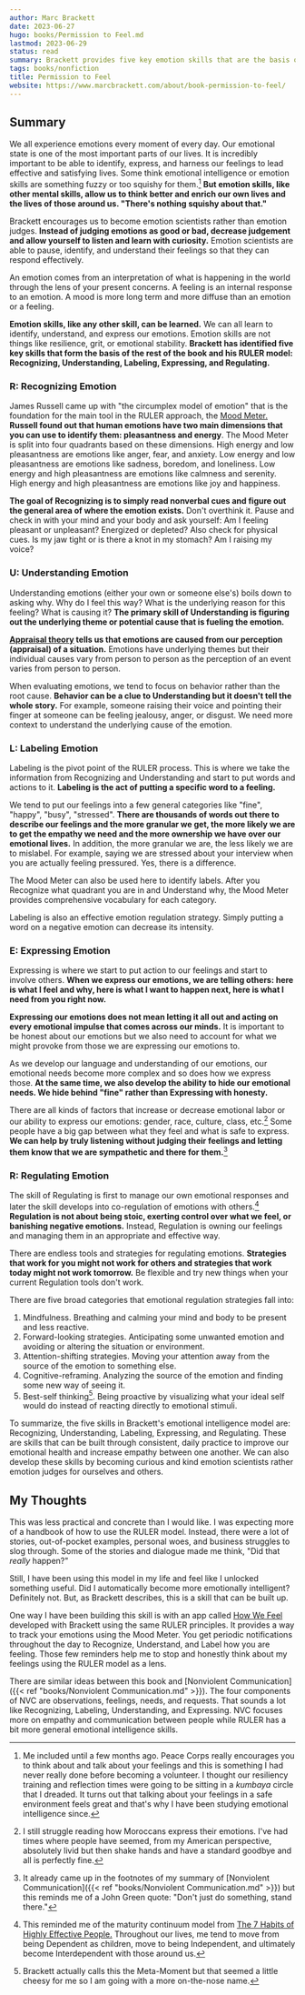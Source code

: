 ```yaml
---
author: Marc Brackett
date: 2023-06-27
hugo: books/Permission to Feel.md
lastmod: 2023-06-29
status: read
summary: Brackett provides five key emotion skills that are the basis of the book and a framework for becoming more emotionally intelligent and empathetic.
tags: books/nonfiction
title: Permission to Feel
website: https://www.marcbrackett.com/about/book-permission-to-feel/
---
```


## Summary

We all experience emotions every moment of every day. Our emotional state is one of the most important parts of our lives. It is incredibly important to be able to identify, express, and harness our feelings to lead effective and satisfying lives. Some think emotional intelligence or emotion skills are something fuzzy or too squishy for them.[^1] **But emotion skills, like other mental skills, allow us to think better and enrich our own lives and the lives of those around us. "There's nothing squishy about that."**

Brackett encourages us to become emotion scientists rather than emotion judges. **Instead of judging emotions as good or bad, decrease judgement and allow yourself to listen and learn with curiosity.** Emotion scientists are able to pause, identify, and understand their feelings so that they can respond effectively.

An emotion comes from an interpretation of what is happening in the world through the lens of your present concerns. A feeling is an internal response to an emotion. A mood is more long term and more diffuse than an emotion or a feeling.

**Emotion skills, like any other skill, can be learned.** We can all learn to identify, understand, and express our emotions. Emotion skills are not things like resilience, grit, or emotional stability. **Brackett has identified five key skills that form the basis of the rest of the book and his RULER model: Recognizing, Understanding, Labeling, Expressing, and Regulating.**

### R: Recognizing Emotion

James Russell came up with "the circumplex model of emotion" that is the foundation for the main tool in the RULER approach, the [Mood Meter.](https://unhconnect.unh.edu/s/1518/images/gid4/editor_documents/moodmeter-2020.pdf?gid=4&pgid=61&sessionid=82322b97-2258-4307-8e5f-2a6644532467&cc=1) **Russell found out that human emotions have two main dimensions that you can use to identify them: pleasantness and energy**. The Mood Meter is split into four quadrants based on these dimensions. High energy and low pleasantness are emotions like anger, fear, and anxiety. Low energy and low pleasantness are emotions like sadness, boredom, and loneliness. Low energy and high pleasantness are emotions like calmness and serenity. High energy and high pleasantness are emotions like joy and happiness.

**The goal of Recognizing is to simply read nonverbal cues and figure out the general area of where the emotion exists.** Don't overthink it. Pause and check in with your mind and your body and ask yourself: Am I feeling pleasant or unpleasant? Energized or depleted? Also check for physical cues. Is my jaw tight or is there a knot in my stomach? Am I raising my voice?

### U: Understanding Emotion

Understanding emotions (either your own or someone else's) boils down to asking why. Why do I feel this way? What is the underlying reason for this feeling? What is causing it? **The primary skill of Understanding is figuring out the underlying theme or potential cause that is fueling the emotion.**

**[Appraisal theory](https://en.wikipedia.org/wiki/Appraisal_theory) tells us that emotions are caused from our perception (appraisal) of a situation.** Emotions have underlying themes but their individual causes vary from person to person as the perception of an event varies from person to person.

When evaluating emotions, we tend to focus on behavior rather than the root cause. **Behavior can be a clue to Understanding but it doesn't tell the whole story.** For example, someone raising their voice and pointing their finger at someone can be feeling jealousy, anger, or disgust. We need more context to understand the underlying cause of the emotion.

### L: Labeling Emotion

Labeling is the pivot point of the RULER process. This is where we take the information from Recognizing and Understanding and start to put words and actions to it. **Labeling is the act of putting a specific word to a feeling.**

We tend to put our feelings into a few general categories like "fine", "happy", "busy", "stressed". **There are thousands of words out there to describe our feelings and the more granular we get, the more likely we are to get the empathy we need and the more ownership we have over our emotional lives.** In addition, the more granular we are, the less likely we are to mislabel. For example, saying we are stressed about your interview when you are actually feeling pressured. Yes, there is a difference.

The Mood Meter can also be used here to identify labels. After you Recognize what quadrant you are in and Understand why, the Mood Meter provides comprehensive vocabulary for each category.

Labeling is also an effective emotion regulation strategy. Simply putting a word on a negative emotion can decrease its intensity.

### E: Expressing Emotion

Expressing is where we start to put action to our feelings and start to involve others. **When we express our emotions, we are telling others: here is what I feel and why, here is what I want to happen next, here is what I need from you right now.**

**Expressing our emotions does not mean letting it all out and acting on every emotional impulse that comes across our minds.** It is important to be honest about our emotions but we also need to account for what we might provoke from those we are expressing our emotions to.

As we develop our language and understanding of our emotions, our emotional needs become more complex and so does how we express those. **At the same time, we also develop the ability to hide our emotional needs. We hide behind "fine" rather than Expressing with honesty.**

There are all kinds of factors that increase or decrease emotional labor or our ability to express our emotions: gender, race, culture, class, etc.[^2] Some people have a big gap between what they feel and what is safe to express. **We can help by truly listening without judging their feelings and letting them know that we are sympathetic and there for them.**[^3]

### R: Regulating Emotion

The skill of Regulating is first to manage our own emotional responses and later the skill develops into co-regulation of emotions with others.[^4] **Regulation is not about being stoic, exerting control over what we feel, or banishing negative emotions.** Instead, Regulation is owning our feelings and managing them in an appropriate and effective way.

There are endless tools and strategies for regulating emotions. **Strategies that work for you might not work for others and strategies that work today might not work tomorrow.** Be flexible and try new things when your current Regulation tools don't work.

There are five broad categories that emotional regulation strategies fall into:
1. Mindfulness. Breathing and calming your mind and body to be present and less reactive.
2. Forward-looking strategies. Anticipating some unwanted emotion and avoiding or altering the situation or environment.
3. Attention-shifting strategies. Moving your attention away from the source of the emotion to something else.
4. Cognitive-reframing. Analyzing the source of the emotion and finding some new way of seeing it.
5. Best-self thinking[^5]. Being proactive by visualizing what your ideal self would do instead of reacting directly to emotional stimuli.

To summarize, the five skills in Brackett's emotional intelligence model are: Recognizing, Understanding, Labeling, Expressing, and Regulating. These are skills that can be built through consistent, daily practice to improve our emotional health and increase empathy between one another. We can also develop these skills by becoming curious and kind emotion scientists rather emotion judges for ourselves and others.

## My Thoughts

This was less practical and concrete than I would like. I was expecting more of a handbook of how to use the RULER model. Instead, there were a lot of stories, out-of-pocket examples, personal woes, and business struggles to slog through. Some of the stories and dialogue made me think, "Did that *really* happen?"

Still, I have been using this model in my life and feel like I unlocked something useful. Did I automatically become more emotionally intelligent? Definitely not. But, as Brackett describes, this is a skill that can be built up.

One way I have been building this skill is with an app called [How We Feel](https://howwefeel.org/) developed with Brackett using the same RULER principles. It provides a way to track your emotions using the Mood Meter. You get periodic notifications throughout the day to Recognize, Understand, and Label how you are feeling. Those few reminders help me to stop and honestly think about my feelings using the RULER model as a lens.

There are similar ideas between this book and [Nonviolent Communication]({{< ref "books/Nonviolent Communication.md" >}}). The four components of NVC are observations, feelings, needs, and requests. That sounds a lot like Recognizing, Labeling, Understanding, and Expressing. NVC focuses more on empathy and communication between people while RULER has a bit more general emotional intelligence skills.

[^1]: Me included until a few months ago. Peace Corps really encourages you to think about and talk about your feelings and this is something I had never really done before becoming a volunteer. I thought our resiliency training and reflection times were going to be sitting in a *kumbaya* circle that I dreaded. It turns out that talking about your feelings in a safe environment feels great and that's why I have been studying emotional intelligence since.
[^2]: I still struggle reading how Moroccans express their emotions. I've had times where people have seemed, from my American perspective, absolutely livid but then shake hands and have a standard goodbye and all is perfectly fine.
[^3]: It already came up in the footnotes of my summary of [Nonviolent Communication]({{< ref "books/Nonviolent Communication.md" >}}) but this reminds me of a John Green quote: "Don't just do something, stand there."
[^4]: This reminded me of the maturity continuum model from [The 7 Habits of Highly Effective People.](https://www.franklincovey.com/the-7-habits/) Throughout our lives, me tend to move from being Dependent as children, move to being Independent, and ultimately become Interdependent with those around us.
[^5]: Brackett actually calls this the Meta-Moment but that seemed a little cheesy for me so I am going with a more on-the-nose name.

